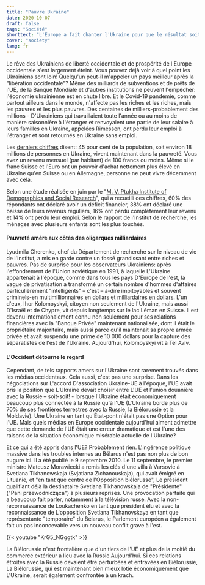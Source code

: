 ```yaml
---
title: "Pauvre Ukraine"
date: 2020-10-07
draft: false
tags: "Société"
shorttext: "L'Europe a fait chanter l'Ukraine pour que le résultat soit une guerre civile, l'accaparement des terres, les nationalistes, la phobie russe et la pauvreté."
cover: "society"
lang: fr
---
```


Le rêve des Ukrainiens de liberté occidentale et de prospérité de l'Europe occidentale s'est largement éteint. Vous pouvez déjà voir à quel point les Ukrainiens sont loin! Quelqu'un peut-il m'appeler un pays meilleur après la "libération occidentale"? Même des milliards de subventions et de prêts de l'UE, de la Banque Mondiale et d'autres institutions ne peuvent l'empêcher: l'économie ukrainienne est en chute libre. Et le Covid-19 pandémie, comme partout ailleurs dans le monde, n'affecte pas les riches et les riches, mais les pauvres et les plus pauvres. Des centaines de milliers-probablement des millions - D'Ukrainiens qui travaillaient toute l'année ou au moins de manière saisonnière à l'étranger et renvoyaient une partie de leur salaire à leurs familles en Ukraine, appelées Rimessen, ont perdu leur emploi à l'étranger et sont retournés en Ukraine sans emploi.

Les [derniers chiffres](https://www.kyivpost.com/ukraine-politics/45-of-ukrainians-will-fall-below-actual-poverty-level-in-2020-study.html "45% of Ukrainians will fall below actual poverty level in 2020") disent: 45 pour cent de la population, soit environ 18 millions de personnes en Ukraine, vivent maintenant dans la pauvreté. Vous avez un revenu mensuel (par habitant) de 100 francs ou moins. Même si le franc Suisse et l'Euro ont un pouvoir d'achat nettement plus élevé en Ukraine qu'en Suisse ou en Allemagne, personne ne peut vivre décemment avec cela.

Selon une étude réalisée en juin par le "[M. V. Ptukha Institute of Demographics and Social Research](https://idss.org.ua/index_en "Ptoukha Institute for Demography and Social Studies of the National Academy of Sciences of Ukraine")", qui a recueilli ces chiffres, 60% des répondants ont déclaré avoir un déficit financier, 38% ont déclaré une baisse de leurs revenus réguliers, 16% ont perdu complètement leur revenu et 14% ont perdu leur emploi. Selon le rapport de l'Institut de recherche, les ménages avec plusieurs enfants sont les plus touchés.

#### Pauvreté amère aux côtés des oligarques milliardaires

Lyudmila Cherenko, chef du Département de recherche sur le niveau de vie de l'Institut, a mis en garde contre un fossé grandissant entre riches et pauvres. Pas de surprise pour les observateurs Ukrainiens: après l'effondrement de l'Union soviétique en 1991, à laquelle L'Ukraine appartenait à l'époque, comme dans tous les pays D'Europe de l'est, la vague de privatisation a transformé un certain nombre d'hommes d'affaires particulièrement "intelligents" – c'est – à-dire impitoyables et souvent criminels-en multimillionnaires en dollars et [milliardaires en dollars](https://uacrisis.org/de/54793-top-5-ukrainian-oligarchs "Die Top 5 der ukrainischen Oligarchen und ihr Einfluss auf die Wirtschaft"). L'un d'eux, Ihor Kolomoyskyi, citoyen non seulement de l'Ukraine, mais aussi D'Israël et de Chypre, vit depuis longtemps sur le lac Léman en Suisse. Il est devenu internationalement connu non seulement pour ses relations financières avec la "Banque Privée" maintenant nationalisée, dont il était le propriétaire majoritaire, mais aussi parce qu'il maintenait sa propre armée privée et avait suspendu une prime de 10 000 dollars pour la capture des séparatistes de l'est de l'Ukraine. Aujourd'hui, Kolomoyskyi vit à Tel Aviv.

#### L'Occident détourne le regard

Cependant, de tels rapports amers sur l'Ukraine sont rarement trouvés dans les médias occidentaux. Cela aussi, c'est pas une surprise. Dans les négociations sur L'accord D'association Ukraine-UE à l'époque, l'UE avait pris la position que L'Ukraine devait choisir entre L'UE et l'union douanière avec la Russie – soit-soit! - lorsque l'Ukraine était économiquement beaucoup plus connectée à la Russie qu'à l'UE (L'Ukraine borde plus de 70% de ses frontières terrestres avec la Russie, la Biélorussie et la Moldavie). Une Ukraine en tant qu'État-pont n'était pas une Option pour l'UE. Mais quels médias en Europe occidentale aujourd'hui aiment admettre que cette demande de l'UE était une erreur dramatique et est l'une des raisons de la situation économique misérable actuelle de l'Ukraine?

Et ce qui a été appris dans l'UE? Probablement rien. L'ingérence politique massive dans les troubles internes au Bélarus n'est pas non plus de bon augure ici. Il a été publié le 9 septembre 2010. Le 11 septembre, le premier ministre Mateusz Morawiecki a remis les clés d'une villa à Varsovie à Svetlana Tikhanowskaja (Svjatlana Zichanouskaja), qui avait émigré en Lituanie, et "en tant que centre de l'Opposition biélorusse", Le président qualifiant déjà la destinataire Svetlana Tikhanowskaja de "Présidente" ("Pani przewodnicząca") à plusieurs reprises. Une provocation parfaite qui a beaucoup fait parler, notamment à la télévision russe. Avec la non-reconnaissance de Loukachenko en tant que président élu et avec la reconnaissance de L'opposition Svetlana Tikhanovskaya en tant que représentante "temporaire" du Bélarus, le Parlement européen a également fait un pas inconcevable vers un nouveau conflit grave à l'est.

{{< youtube "KrG5_NGggtk" >}}

La Biélorussie n'est frontalière que d'un tiers de l'UE et plus de la moitié du commerce extérieur a lieu avec la Russie Aujourd'hui. Si ces relations étroites avec la Russie devaient être perturbées et entravées en Biélorussie, La Biélorussie, qui est maintenant bien mieux lotie économiquement que L'Ukraine, serait également confrontée à un krach.
